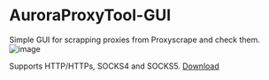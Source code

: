 # AuroraProxyTool-GUI
Simple GUI for scrapping proxies from Proxyscrape and check them.
![image](https://user-images.githubusercontent.com/79700201/128873744-2e67d86d-6e5b-4305-97dd-526b5e532697.png)

Supports HTTP/HTTPs, SOCKS4 and SOCKS5.
[Download](https://github.com/NotStrada/AuroraProxyTool-GUI/releases)
